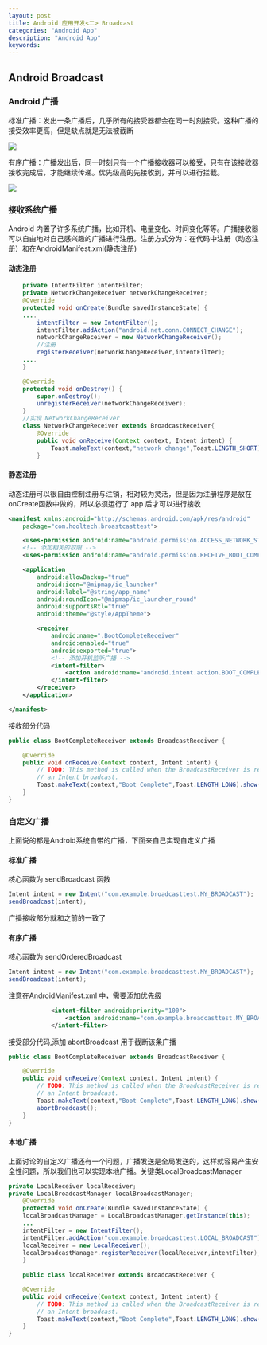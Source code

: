```yaml
---
layout: post
title: Android 应用开发<二> Broadcast
categories: "Android App"
description: "Android App"
keywords:
---
```


## Android Broadcast

### Android 广播

标准广播：发出一条广播后，几乎所有的接受器都会在同一时刻接受。这种广播的接受效率更高，但是缺点就是无法被截断

![](http://jiantuku-img-chenan.oss-cn-beijing.aliyuncs.com/18-8-13/54967690.jpg)

有序广播：广播发出后，同一时刻只有一个广播接收器可以接受，只有在该接收器接收完成后，才能继续传递。优先级高的先接收到，并可以进行拦截。

![](http://jiantuku-img-chenan.oss-cn-beijing.aliyuncs.com/18-8-13/78961804.jpg)

### 接收系统广播
Android 内置了许多系统广播，比如开机、电量变化、时间变化等等。广播接收器可以自由地对自己感兴趣的广播进行注册。注册方式分为：在代码中注册（动态注册）和在AndroidManifest.xml(静态注册)

#### 动态注册

```java
    private IntentFilter intentFilter;
    private NetworkChangeReceiver networkChangeReceiver;
    @Override
    protected void onCreate(Bundle savedInstanceState) {
    ....
        intentFilter = new IntentFilter();
        intentFilter.addAction("android.net.conn.CONNECT_CHANGE");
        networkChangeReceiver = new NetworkChangeReceiver();
        //注册
        registerReceiver(networkChangeReceiver,intentFilter);
    ....
    }

    @Override
    protected void onDestroy() {
        super.onDestroy();
        unregisterReceiver(networkChangeReceiver);
    }
    //实现 NetworkChangeReceiver
    class NetworkChangeReceiver extends BroadcastReceiver{
        @Override
        public void onReceive(Context context, Intent intent) {
            Toast.makeText(context,"network change",Toast.LENGTH_SHORT).show();
        }
```

#### 静态注册
动态注册可以很自由控制注册与注销，相对较为灵活，但是因为注册程序是放在onCreate函数中做的，所以必须运行了 app 后才可以进行接收

```xml
<manifest xmlns:android="http://schemas.android.com/apk/res/android"
    package="com.hooltech.broastcasttest">

    <uses-permission android:name="android.permission.ACCESS_NETWORK_STATE" />
    <!-- 添加相关的权限 -->
    <uses-permission android:name="android.permission.RECEIVE_BOOT_COMPLETED" />

    <application
        android:allowBackup="true"
        android:icon="@mipmap/ic_launcher"
        android:label="@string/app_name"
        android:roundIcon="@mipmap/ic_launcher_round"
        android:supportsRtl="true"
        android:theme="@style/AppTheme">

        <receiver
            android:name=".BootCompleteReceiver"
            android:enabled="true"
            android:exported="true">
            <!-- 添加开机监听广播 -->
            <intent-filter>
                <action android:name="android.intent.action.BOOT_COMPLETED" />
            </intent-filter>
        </receiver>
    </application>

</manifest>
```
接收部分代码
```java
public class BootCompleteReceiver extends BroadcastReceiver {

    @Override
    public void onReceive(Context context, Intent intent) {
        // TODO: This method is called when the BroadcastReceiver is receiving
        // an Intent broadcast.
        Toast.makeText(context,"Boot Complete",Toast.LENGTH_LONG).show();
    }
}
```

### 自定义广播

上面说的都是Android系统自带的广播，下面来自己实现自定义广播

#### 标准广播
核心函数为 sendBroadcast 函数
```java
Intent intent = new Intent("com.example.broadcasttest.MY_BROADCAST");
sendBroadcast(intent);
```
广播接收部分就和之前的一致了

#### 有序广播
核心函数为 sendOrderedBroadcast
```java
Intent intent = new Intent("com.example.broadcasttest.MY_BROADCAST");
sendBroadcast(intent);
```
注意在AndroidManifest.xml 中，需要添加优先级
```xml
            <intent-filter android:priority="100">
                <action android:name="com.example.broadcasttest.MY_BROADCAST" />
            </intent-filter>
```
接受部分代码,添加 abortBroadcast 用于截断该条广播
```java
public class BootCompleteReceiver extends BroadcastReceiver {

    @Override
    public void onReceive(Context context, Intent intent) {
        // TODO: This method is called when the BroadcastReceiver is receiving
        // an Intent broadcast.
        Toast.makeText(context,"Boot Complete",Toast.LENGTH_LONG).show();
        abortBroadcast();
    }
}
```

#### 本地广播
上面讨论的自定义广播还有一个问题，广播发送是全局发送的，这样就容易产生安全性问题，所以我们也可以实现本地广播。关键类LocalBroadcastManager

```Java
private LocalReceiver localReceiver;
private LocalBroadcastManager localBroadcastManager;
    @Override
    protected void onCreate(Bundle savedInstanceState) {
    localBroadcastManager = LocalBroadcastManager.getInstance(this);
    ...
    intentFilter = new IntentFilter();
    intentFilter.addAction("com.example.broadcasttest.LOCAL_BROADCAST");
    localReceiver = new LocalReceiver();
    localBroadcastManager.registerReceiver(localReceiver,intentFilter);
    }
    
    public class localReceiver extends BroadcastReceiver {

    @Override
    public void onReceive(Context context, Intent intent) {
        // TODO: This method is called when the BroadcastReceiver is receiving
        // an Intent broadcast.
        Toast.makeText(context,"Boot Complete",Toast.LENGTH_LONG).show();
    }
}

```

